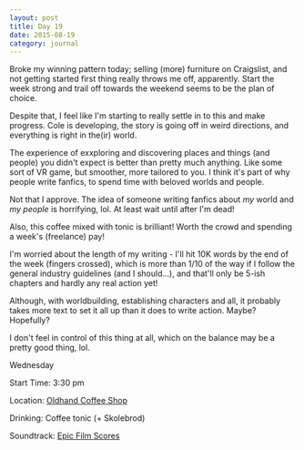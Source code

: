 ```yaml
---
layout: post
title: Day 19
date: 2015-08-19
category: journal
---
```


Broke my winning pattern today; selling (more) furniture on Craigslist, and not getting started first thing really throws me off, apparently. Start the week strong and trail off towards the weekend seems to be the plan of choice. 

Despite that, I feel like I'm starting to really settle in to this and make progress. Cole is developing, the story is going off in weird directions, and everything is right in the(ir) world. 

The experience of exxploring and discovering places and things (and people) you didn't expect is better than pretty much anything. Like some sort of VR game, but smoother, more tailored to you. I think it's part of why people write fanfics, to spend time with beloved worlds and people. 

Not that I approve. The idea of someone writing fanfics about *my* world and *my people* is horrifying, lol. At least wait until after I'm dead! 

Also, this coffee mixed with tonic is brilliant! Worth the crowd and spending a week's (freelance) pay! 

I'm worried about the length of my writing - I'll hit 10K words by the end of the week (fingers crossed), which is more than 1/10 of the way if I follow the general industry guidelines (and I should...), and that'll only be 5-ish chapters and hardly any real action yet! 

Although, with worldbuilding, establishing characters and all, it probably takes more text to set it all up than it does to write action. Maybe? Hopefully? 

I don't feel in control of this thing at all, which on the balance may be a pretty good thing, lol.


Wednesday

Start Time: 3:30 pm

Location: <a href="http://www.oldhandcoffee.com">Oldhand Coffee Shop</a>

Drinking: Coffee tonic (+ Skolebrod)

Soundtrack: <a href="https://play.google.com/music/r/m/L7yyx4akq7fvqanr2sxeemvwhvq?t=Epic_Film_Scores">Epic Film Scores</a>
